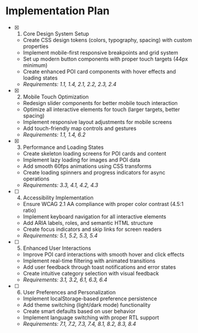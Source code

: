 # Implementation Plan

- [x] 1. Core Design System Setup
  - Create CSS design tokens (colors, typography, spacing) with custom properties
  - Implement mobile-first responsive breakpoints and grid system
  - Set up modern button components with proper touch targets (44px minimum)
  - Create enhanced POI card components with hover effects and loading states
  - _Requirements: 1.1, 1.4, 2.1, 2.2, 2.3, 2.4_

- [x] 2. Mobile Touch Optimization
  - Redesign slider components for better mobile touch interaction
  - Optimize all interactive elements for touch (larger targets, better spacing)
  - Implement responsive layout adjustments for mobile screens
  - Add touch-friendly map controls and gestures
  - _Requirements: 1.1, 1.4, 6.2_

- [x] 3. Performance and Loading States
  - Create skeleton loading screens for POI cards and content
  - Implement lazy loading for images and POI data
  - Add smooth 60fps animations using CSS transforms
  - Create loading spinners and progress indicators for async operations
  - _Requirements: 3.3, 4.1, 4.2, 4.3_

- [ ] 4. Accessibility Implementation
  - Ensure WCAG 2.1 AA compliance with proper color contrast (4.5:1 ratio)
  - Implement keyboard navigation for all interactive elements
  - Add ARIA labels, roles, and semantic HTML structure
  - Create focus indicators and skip links for screen readers
  - _Requirements: 5.1, 5.2, 5.3, 5.4_

- [ ] 5. Enhanced User Interactions
  - Improve POI card interactions with smooth hover and click effects
  - Implement real-time filtering with animated transitions
  - Add user feedback through toast notifications and error states
  - Create intuitive category selection with visual feedback
  - _Requirements: 3.1, 3.2, 6.1, 6.3, 6.4_

- [ ] 6. User Preferences and Personalization
  - Implement localStorage-based preference persistence
  - Add theme switching (light/dark mode) functionality
  - Create smart defaults based on user behavior
  - Implement language switching with proper RTL support
  - _Requirements: 7.1, 7.2, 7.3, 7.4, 8.1, 8.2, 8.3, 8.4_